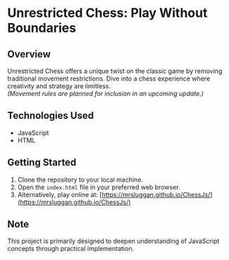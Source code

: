 # Unrestricted Chess: Play Without Boundaries

## Overview
Unrestricted Chess offers a unique twist on the classic game by removing traditional movement restrictions. Dive into a chess experience where creativity and strategy are limitless.  
*(Movement rules are planned for inclusion in an upcoming update.)*

## Technologies Used
- JavaScript  
- HTML  

## Getting Started
1. Clone the repository to your local machine.  
2. Open the `index.html` file in your preferred web browser.  
3. Alternatively, play online at: [https://mrsluggan.github.io/ChessJs/](https://mrsluggan.github.io/ChessJs/)

## Note
This project is primarily designed to deepen understanding of JavaScript concepts through practical implementation.
